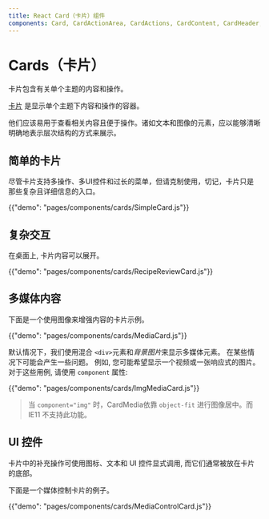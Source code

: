 ```yaml
---
title: React Card（卡片）组件
components: Card, CardActionArea, CardActions, CardContent, CardHeader, CardMedia, Collapse, Paper
---
```


# Cards（卡片）

<p class="description">卡片包含有关单个主题的内容和操作。</p>

[卡片](https://material.io/design/components/cards.html) 是显示单个主题下内容和操作的容器。

他们应该易用于查看相关内容且便于操作。诸如文本和图像的元素，应以能够清晰明确地表示层次结构的方式来展示。

## 简单的卡片

尽管卡片支持多操作、多UI控件和过长的菜单，但请克制使用，切记，卡片只是那些复杂且详细信息的入口。

{{"demo": "pages/components/cards/SimpleCard.js"}}

## 复杂交互

在桌面上, 卡片内容可以展开。

{{"demo": "pages/components/cards/RecipeReviewCard.js"}}

## 多媒体内容

下面是一个使用图像来增强内容的卡片示例。

{{"demo": "pages/components/cards/MediaCard.js"}}

默认情况下，我们使用混合 `<div>`元素和*背景图片*来显示多媒体元素。 在某些情况下可能会产生一些问题。 例如, 您可能希望显示一个视频或一张响应式的图片。 对于这些用例, 请使用 `component` 属性:

{{"demo": "pages/components/cards/ImgMediaCard.js"}}

> 当 `component="img"` 时，CardMedia依靠 `object-fit` 进行图像居中。而 IE11 不支持此功能。

## UI 控件

卡片中的补充操作可使用图标、文本和 UI 控件显式调用, 而它们通常被放在卡片的底部。

下面是一个媒体控制卡片的例子。

{{"demo": "pages/components/cards/MediaControlCard.js"}}